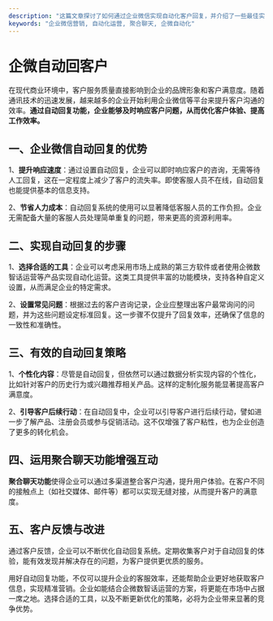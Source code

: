 ```yaml
---
description: "这篇文章探讨了如何通过企业微信实现自动化客户回复，并介绍了一些最佳实践和工具。"
keywords: "企业微信营销, 自动化运营, 聚合聊天, 企微自动化"
---
```

# 企微自动回客户

在现代商业环境中，客户服务质量直接影响到企业的品牌形象和客户满意度。随着通讯技术的迅速发展，越来越多的企业开始利用企业微信等平台来提升客户沟通的效率。**通过自动回复功能，企业能够及时响应客户问题，从而优化客户体验、提高工作效率。**

## 一、企业微信自动回复的优势

1、**提升响应速度**：通过设置自动回复，企业可以即时响应客户的咨询，无需等待人工回复，这在一定程度上减少了客户的流失率。即使客服人员不在线，自动回复也能提供基本的信息支持。

2、**节省人力成本**：自动回复系统的使用可以显著降低客服人员的工作负担。企业无需配备大量的客服人员处理简单重复的问题，带来更高的资源利用率。

## 二、实现自动回复的步骤

1、**选择合适的工具**：企业可以考虑采用市场上成熟的第三方软件或者使用企微数智话运营等产品实现自动化运营。这类工具提供丰富的功能模块，支持各种自定义设置，从而满足企业的特定需求。

2、**设置常见问题**：根据过去的客户咨询记录，企业应整理出客户最常询问的问题，并为这些问题设定标准回复。这一步骤不仅提升了回复效率，还确保了信息的一致性和准确性。

## 三、有效的自动回复策略

1、**个性化内容**：尽管是自动回复，但依然可以通过数据分析实现内容的个性化，比如针对客户的历史行为或兴趣推荐相关产品。这样的定制化服务能显著提高客户满意度。

2、**引导客户后续行动**：在自动回复中，企业可以引导客户进行后续行动，譬如进一步了解产品、注册会员或参与促销活动。这不仅增强了客户粘性，也为企业创造了更多的转化机会。

## 四、运用聚合聊天功能增强互动

**聚合聊天功能**使得企业可以通过多渠道整合客户沟通，提升用户体验。在客户不同的接触点上（如社交媒体、邮件等）都可以实现无缝对接，从而提升客户的满意度。

## 五、客户反馈与改进

通过客户反馈，企业可以不断优化自动回复系统。定期收集客户对于自动回复的体验，能有效发现并解决存在的问题，为客户提供更优质的服务。

用好自动回复功能，不仅可以提升企业的客服效率，还能帮助企业更好地获取客户信息，实现精准营销。企业如能结合企微数智话运营的方案，将更能在市场中占据一席之地。选择合适的工具，以及不断更新优化的策略，必将为企业带来显著的竞争优势。
